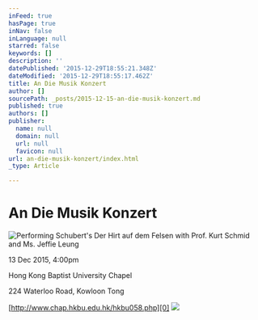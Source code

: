 ```yaml
---
inFeed: true
hasPage: true
inNav: false
inLanguage: null
starred: false
keywords: []
description: ''
datePublished: '2015-12-29T18:55:21.348Z'
dateModified: '2015-12-29T18:55:17.462Z'
title: An Die Musik Konzert
author: []
sourcePath: _posts/2015-12-15-an-die-musik-konzert.md
published: true
authors: []
publisher:
  name: null
  domain: null
  url: null
  favicon: null
url: an-die-musik-konzert/index.html
_type: Article

---
```

# An Die Musik Konzert
![Performing Schubert's Der Hirt auf dem Felsen with Prof. Kurt Schmid and Ms. Jeffie Leung](https://s3-us-west-2.amazonaws.com/the-grid-img/p/3724751cd203c787ea8921aa5e7f1625edd91dff.jpg)

13 Dec 2015, 4:00pm

Hong Kong Baptist University Chapel

224 Waterloo Road, Kowloon Tong

[http://www.chap.hkbu.edu.hk/hkbu058.php][0]
![](https://s3-us-west-2.amazonaws.com/the-grid-img/p/a1f7383ff7fb811741463cf025bd52dbf31e0270.jpg)

[0]: http://www.chap.hkbu.edu.hk/hkbu058.php
